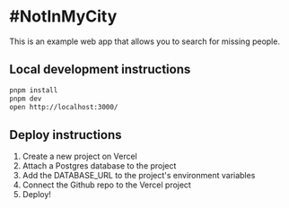# #NotInMyCity

This is an example web app that allows you to search for missing people.

## Local development instructions

```bash
pnpm install
pnpm dev
open http://localhost:3000/
```

## Deploy instructions

1. Create a new project on Vercel
2. Attach a Postgres database to the project
3. Add the DATABASE_URL to the project's environment variables
4. Connect the Github repo to the Vercel project
5. Deploy!
